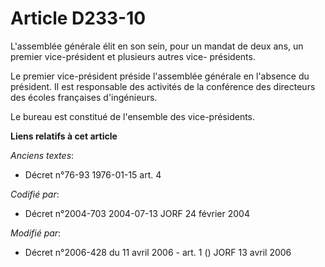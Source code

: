 # Article D233-10

L'assemblée générale élit en son sein, pour un mandat de deux ans, un premier vice-président et plusieurs autres vice-
présidents.

Le premier vice-président préside l'assemblée générale en l'absence du président. Il est responsable des activités de la
conférence des directeurs des écoles françaises d'ingénieurs.

Le bureau est constitué de l'ensemble des vice-présidents.

**Liens relatifs à cet article**

_Anciens textes_:

  - Décret n°76-93 1976-01-15 art. 4

_Codifié par_:

  - Décret n°2004-703 2004-07-13 JORF 24 février 2004

_Modifié par_:

  - Décret n°2006-428 du 11 avril 2006 - art. 1 () JORF 13 avril 2006
